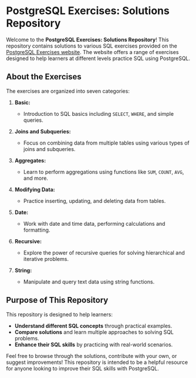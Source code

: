 # PostgreSQL Exercises: Solutions Repository

Welcome to the **PostgreSQL Exercises: Solutions Repository**! This repository contains solutions to various SQL exercises provided on the [PostgreSQL Exercises website](https://pgexercises.com/). The website offers a range of exercises designed to help learners at different levels practice SQL using PostgreSQL.

## About the Exercises

The exercises are organized into seven categories:

1. **Basic:** 
   - Introduction to SQL basics including `SELECT`, `WHERE`, and simple queries.
   
2. **Joins and Subqueries:** 
   - Focus on combining data from multiple tables using various types of joins and subqueries.
   
3. **Aggregates:** 
   - Learn to perform aggregations using functions like `SUM`, `COUNT`, `AVG`, and more.
   
4. **Modifying Data:** 
   - Practice inserting, updating, and deleting data from tables.
   
5. **Date:** 
   - Work with date and time data, performing calculations and formatting.
   
6. **Recursive:** 
   - Explore the power of recursive queries for solving hierarchical and iterative problems.
   
7. **String:** 
   - Manipulate and query text data using string functions.

## Purpose of This Repository

This repository is designed to help learners:

- **Understand different SQL concepts** through practical examples.
- **Compare solutions** and learn multiple approaches to solving SQL problems.
- **Enhance their SQL skills** by practicing with real-world scenarios.

Feel free to browse through the solutions, contribute with your own, or suggest improvements! This repository is intended to be a helpful resource for anyone looking to improve their SQL skills with PostgreSQL.
